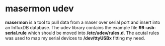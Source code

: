 # masermon udev
**masermon** is a tool to pull data from a maser over serial port and insert
into an InfluxDB database.
The udev library contains the example file **99-usb-serial.rule** which should
be moved into **/etc/udev/rules.d**. The acutal rules was used to map my serial
devices to **/dev/ttyUSBx** fitting my need.
